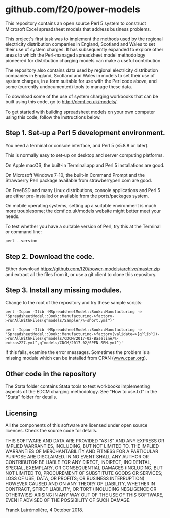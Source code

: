 github.com/f20/power-models
===========================

This repository contains an open source Perl 5 system to construct
Microsoft Excel spreadsheet models that address business problems.

This project's first task was to implement the methods used by the regional
electricity distribution companies in England, Scotland and Wales to set
their use of system charges. It has subsequently expanded to explore other
areas to which the Perl-managed spreadsheet model methodology pioneered for
distribution charging models can make a useful contribution.

The repository also contains data used by regional electricity distribution
companies in England, Scotland and Wales in models to set their use of
system charges, in a form suitable for use with the Perl code above, and
some (currently undocumented) tools to manage these data.

To download some of the use of system charging workbooks that can be built
using this code, go to http://dcmf.co.uk/models/.

To get started with building spreadsheet models on your own computer using
this code, follow the instructions below.

Step 1. Set-up a Perl 5 development environment.
------------------------------------------------

You need a terminal or console interface, and Perl 5 (v5.8.8 or later).

This is normally easy to set-up on desktop and server computing platforms.

On Apple macOS, the built-in Terminal.app and Perl 5 installations are good.

On Microsoft Windows 7-10, the built-in Command Prompt and the Strawberry
Perl package available from strawberryperl.com are good.

On FreeBSD and many Linux distributions, console applications and Perl 5 are
either pre-installed or available from the ports/packages system.

On mobile operating systems, setting up a suitable environment is much more
troublesome; the dcmf.co.uk/models website might better meet your needs.

To test whether you have a suitable version of Perl, try this at the
Terminal or command line:

    perl --version

Step 2. Download the code.
---------------------------

Either download https://github.com/f20/power-models/archive/master.zip and
extract all the files from it, or use a git client to clone this repository.

Step 3. Install any missing modules.
-------------------------------------

Change to the root of the repository and try these sample scripts:

    perl -Icpan -Ilib -MSpreadsheetModel::Book::Manufacturing -e 'SpreadsheetModel::Book::Manufacturing->factory->runAllWithFiles(q^models/Sampler/%-short.yml^)'

    perl -Icpan -Ilib -MSpreadsheetModel::Book::Manufacturing -e 'SpreadsheetModel::Book::Manufacturing->factory(validate=>[q^lib^])->runAllWithFiles(q^models/CDCM/2017-02-Baseline/%-extras227.yml^,q^models/CDCM/2017-02/SPEN-SPM.yml^)'

If this fails, examine the error messages. Sometimes the problem is a missing
module which can be installed from CPAN (www.cpan.org).

Other code in the repository
----------------------------

The Stata folder contains Stata tools to test workbooks implementing aspects of the
EDCM charging methodology. See "How to use.txt" in the "Stata" folder for details.

Licensing
---------

All the components of this software are licensed under open source licences.
Check the source code for details.

THIS SOFTWARE AND DATA ARE PROVIDED "AS IS" AND ANY EXPRESS OR IMPLIED
WARRANTIES, INCLUDING, BUT NOT LIMITED TO, THE IMPLIED WARRANTIES OF
MERCHANTABILITY AND FITNESS FOR A PARTICULAR PURPOSE ARE DISCLAIMED. IN NO
EVENT SHALL ANY AUTHOR OR CONTRIBUTOR BE LIABLE FOR ANY DIRECT, INDIRECT,
INCIDENTAL, SPECIAL, EXEMPLARY, OR CONSEQUENTIAL DAMAGES (INCLUDING, BUT
NOT LIMITED TO, PROCUREMENT OF SUBSTITUTE GOODS OR SERVICES; LOSS OF USE,
DATA, OR PROFITS; OR BUSINESS INTERRUPTION) HOWEVER CAUSED AND ON ANY
THEORY OF LIABILITY, WHETHER IN CONTRACT, STRICT LIABILITY, OR TORT
(INCLUDING NEGLIGENCE OR OTHERWISE) ARISING IN ANY WAY OUT OF THE USE OF
THIS SOFTWARE, EVEN IF ADVISED OF THE POSSIBILITY OF SUCH DAMAGE.

Franck Latrémolière, 4 October 2018.
